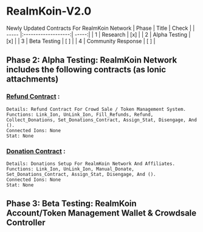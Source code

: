 # RealmKoin-V2.0
Newly Updated Contracts For RealmKoin Network
| Phase |       Title         | Check |
| ----- |:-------------------:| -----:|
|   1   | Research            |  [x]  |
|   2   | Alpha Testing       |  [x]  |
|   3   | Beta Testing        |  [ ]  |
|   4   | Community Response  |  [ ]  |

## Phase 2: Alpha Testing: RealmKoin Network includes the following contracts (as Ionic attachments) 

### [Refund Contract](./RealmKoin_Refund.sol) :
  
  ```
  Details: Refund Contract For Crowd Sale / Token Management System.
  Functions: Link_Ion, UnLink_Ion, Fill_Refunds, Refund, Collect_Donations, Set_Donations_Contract, Assign_Stat, Disengage, And ().
  Connected Ions: None
  Stat: None
  ```
  
### [Donation Contract](./RealmKoin_Donation.sol) :
  
  ```
  Details: Donations Setup For RealmKoin Network And Affiliates.
  Functions: Link_Ion, UnLink_Ion, Manual_Donate, Set_Donations_Contract, Assign_Stat, Disengage, And ().
  Connected Ions: None
  Stat: None
  ```
 
## Phase 3: Beta Testing: RealmKoin Account/Token Management Wallet & Crowdsale Controller

